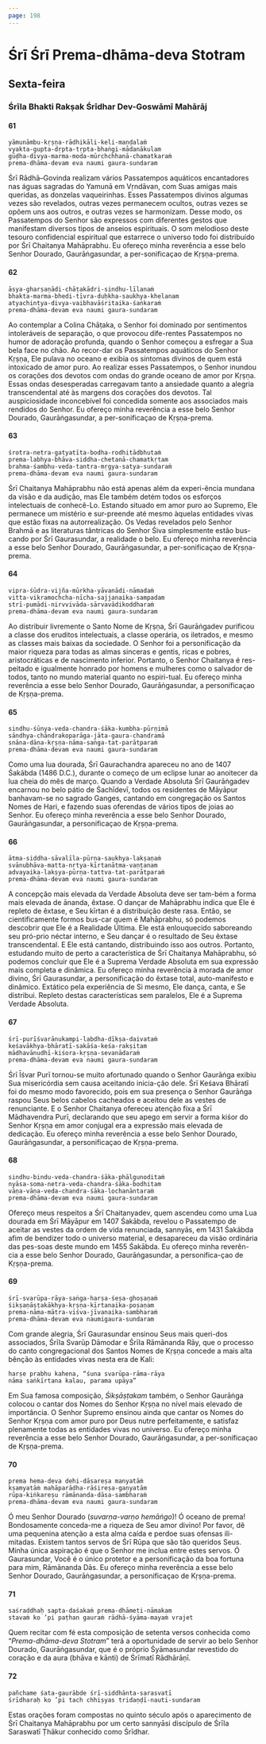```yaml
---
page: 198
---
```


# Śrī Śrī Prema-dhāma-deva Stotram

## Sexta-feira

### Śrīla Bhakti Rakṣak Śrīdhar Dev-Goswāmī Mahārāj

#### 61

    yāmunāmbu-kṛṣṇa-rādhikāli-keli-maṇḍalaṁ
    vyakta-gupta-dṛpta-tṛpta-bhaṅgi-mādanākulam
    gūḍha-divya-marma-moda-mūrchchhanā-chamatkaraṁ
    prema-dhāma-devam eva naumi gaura-sundaram

Śrī Rādhā–Govinda realizam vários Passatempos aquáticos encantadores nas águas sagradas do Yamunā em Vṛndāvan, com Suas amigas mais queridas, as donzelas vaqueirinhas. Esses Passatempos divinos algumas vezes são revelados, outras vezes permanecem ocultos, outras vezes se opõem uns aos outros, e outras vezes se harmonizam. Desse modo, os Passatempos do Senhor são expressos com diferentes gestos que manifestam diversos tipos de anseios espirituais. O som melodioso deste tesouro confidencial espiritual que estarrece o universo todo foi distribuído por Śrī Chaitanya Mahāprabhu. Eu ofereço minha reverência a esse belo Senhor Dourado, Gaurāṅgasundar, a per-sonificaçao de Kṛṣṇa-prema.

#### 62

    āsya-gharṣaṇādi-chāṭakādri-sindhu-līlanaṁ
    bhakta-marma-bhedi-tīvra-duḥkha-saukhya-khelanam
    atyachintya-divya-vaibhavāśritaika-śaṅkaraṁ
    prema-dhāma-devam eva naumi gaura-sundaram

Ao contemplar a Colina Chāṭaka, o Senhor foi dominado por sentimentos intoleráveis de separação, o que provocou dife-rentes Passatempos no humor de adoração profunda, quando o Senhor começou a esfregar a Sua bela face no chão. Ao recor-dar os Passatempos aquáticos do Senhor Kṛṣṇa, Ele pulava no oceano e exibia os sintomas divinos de quem está intoxicado de amor puro. Ao realizar esses Passatempos, o Senhor inundou os corações dos devotos com ondas do grande oceano de amor por Kṛṣṇa. Essas ondas desesperadas carregavam tanto a ansiedade quanto a alegria transcendental até às margens dos corações dos devotos. Tal auspiciosidade inconcebível foi concedida somente aos associados mais rendidos do Senhor. Eu ofereço minha reverência a esse belo Senhor Dourado, Gaurāṅgasundar, a per-sonificaçao de Kṛṣṇa-prema.

#### 63

    śrotra-netra-gatyatīta-bodha-rodhitādbhutaṁ
    prema-labhya-bhāva-siddha-chetanā-chamatkṛtam
    brahma-śambhu-veda-tantra-mṛgya-satya-sundaraṁ
    prema-dhāma-devam eva naumi gaura-sundaram

Śrī Chaitanya Mahāprabhu não está apenas além da experi-ência mundana da visão e da audição, mas Ele também detém todos os esforços intelectuais de conhecê-Lo. Estando situado em amor puro ao Supremo, Ele permanece um mistério e sur-preende até mesmo àquelas entidades vivas que estão fixas na autorrealização. Os Vedas revelados pelo Senhor Brahmā e as literaturas tântricas do Senhor Śiva simplesmente estão bus-cando por Śrī Gaurasundar, a realidade o belo. Eu ofereço minha reverência a esse belo Senhor Dourado, Gaurāṅgasundar, a per-sonificaçao de Kṛṣṇa-prema.

#### 64

    vipra-śūdra-vijña-mūrkha-yāvanādi-nāmadaṁ
    vitta-vikramochcha-nīcha-sajjanaika-sampadam
    strī-pumādi-nirvvivāda-sārvavādikoddharaṁ
    prema-dhāma-devam eva naumi gaura-sundaram

Ao distribuir livremente o Santo Nome de Kṛṣṇa, Śrī Gaurāṅgadev purificou a classe dos eruditos intelectuais, a classe operária, os iletrados, e mesmo as classes mais baixas da sociedade. O Senhor foi a personificação da maior riqueza para todas as almas sinceras e gentis, ricas e pobres, aristocráticas e de nascimento inferior. Portanto, o Senhor Chaitanya é res-peitado e igualmente honrado por homens e mulheres como o salvador de todos, tanto no mundo material quanto no espiri-tual. Eu ofereço minha reverência a esse belo Senhor Dourado, Gaurāṅgasundar, a personificaçao de Kṛṣṇa-prema.

#### 65

    sindhu-śūnya-veda-chandra-śāka-kumbha-pūrṇimā
    sāndhya-chāndrakoparāga-jāta-gaura-chandramā
    snāna-dāna-kṛṣṇa-nāma-saṅga-tat-parātparaṁ
    prema-dhāma-devam eva naumi gaura-sundaram

Como uma lua dourada, Śrī Gaurachandra apareceu no ano de 1407 Śakābda (1486 D.C.), durante o começo de um eclipse lunar ao anoitecer da lua cheia do mês de março. Quando a Verdade Absoluta Śrī Gaurāṅgadev encarnou no belo pátio de Śachīdevī, todos os residentes de Māyāpur banhavam-se no sagrado Ganges, cantando em congregação os Santos Nomes de Hari, e fazendo suas oferendas de vários tipos de joias ao Senhor. Eu ofereço minha reverência a esse belo Senhor Dourado, Gaurāṅgasundar, a personificaçao de Kṛṣṇa-prema.

#### 66

    ātma-siddha-sāvalīla-pūrṇa-saukhya-lakṣaṇaṁ
    svānubhāva-matta-nṛtya-kīrtanātma-vaṇṭanam
    advayaika-lakṣya-pūrṇa-tattva-tat-parātparaṁ
    prema-dhāma-devam eva naumi gaura-sundaram

A concepção mais elevada da Verdade Absoluta deve ser tam-bém a forma mais elevada de ānanda, êxtase. O dançar de Mahāprabhu indica que Ele é repleto de êxtase, e Seu kīrtan é a distribuição deste rasa. Então, se cientificamente formos bus-car quem é Mahāprabhu, só podemos descobrir que Ele é a Realidade Última. Ele está enlouquecido saboreando seu pró-prio néctar interno, e Seu dançar é o resultado de Seu êxtase transcendental. E Ele está cantando, distribuindo isso aos outros. Portanto, estudando muito de perto a característica de Śrī Chaitanya Mahāprabhu, só podemos concluir que Ele é a Suprema Verdade Absoluta em sua expressão mais completa e dinâmica. Eu ofereço minha reverência à morada de amor divino, Śrī Gaurasundar, a personificação do êxtase total, auto-manifesto e dinâmico. Extático pela experiência de Si mesmo, Ele dança, canta, e Se distribui. Repleto destas características sem paralelos, Ele é a Suprema Verdade Absoluta.

#### 67

    śrī-purīśvarānukampi-labdha-dīkṣa-daivataṁ
    keśavākhya-bhāratī-sakāśa-keśa-rakṣitam
    mādhavānudhī-kiśora-kṛṣṇa-sevanādaraṁ
    prema-dhāma-devam eva naumi gaura-sundaram

Śrī Īśvar Purī tornou-se muito afortunado quando o Senhor Gaurāṅga exibiu Sua misericórdia sem causa aceitando inicia-ção dele. Śrī Keśava Bhāratī foi do mesmo modo favorecido, pois em sua presença o Senhor Gaurāṅga raspou Seus belos cabelos cacheados e aceitou dele as vestes de renunciante. E o Senhor Chaitanya ofereceu atenção fixa a Śrī Mādhavendra Purī, declarando que seu apego em servir a forma kiśor do Senhor Kṛṣṇa em amor conjugal era a expressão mais elevada de dedicação. Eu ofereço minha reverência a esse belo Senhor Dourado, Gaurāṅgasundar, a personificaçao de Kṛṣṇa-prema.

#### 68

    sindhu-bindu-veda-chandra-śāka-phālgunoditaṁ
    nyāsa-soma-netra-veda-chandra-śāka-bodhitam
    vāṇa-vāṇa-veda-chandra-śāka-lochanāntaraṁ
    prema-dhāma-devam eva naumi gaura-sundaram

Ofereço meus respeitos a Śrī Chaitanyadev, quem ascendeu como uma Lua dourada em Śrī Māyāpur em 1407 Śakābda, revelou o Passatempo de aceitar as vestes da ordem de vida renunciada, sannyās, em 1431 Śakābda afim de bendizer todo o universo material, e desapareceu da visão ordinária das pes-soas deste mundo em 1455 Śakābda. Eu ofereço minha reverên-cia a esse belo Senhor Dourado, Gaurāṅgasundar, a personifica-çao de Kṛṣṇa-prema.

#### 69

    śrī-svarūpa-rāya-saṅga-harṣa-śeṣa-ghoṣaṇaṁ
    śikṣaṇāṣṭakākhya-kṛṣṇa-kīrtanaika-poṣaṇam
    prema-nāma-mātra-viśva-jīvanaika-sambharaṁ
    prema-dhāma-devam eva naumigaura-sundaram

Com grande alegria, Śrī Gaurasundar ensinou Seus mais queri-dos associados, Śrīla Svarūp Dāmodar e Śrīla Rāmānanda Rāy, que o processo do canto congregacional dos Santos Nomes de Kṛṣṇa concede a mais alta bênção às entidades vivas nesta era de Kali:

    harṣe prabhu kahena, “śuna svarūpa-rāma-rāya
    nāma saṅkīrtana kalau, parama upāya”

Em Sua famosa composição, *Śikṣāṣṭakam* também, o Senhor Gaurāṅga colocou o cantar dos Nomes do Senhor Kṛṣṇa no nível mais elevado de importância. O Senhor Supremo ensinou ainda que cantar os Nomes do Senhor Kṛṣṇa com amor puro por Deus nutre perfeitamente, e satisfaz plenamente todas as entidades vivas no universo. Eu ofereço minha reverência a esse belo Senhor Dourado, Gaurāṅgasundar, a per-sonificaçao de Kṛṣṇa-prema.

#### 70

    prema hema-deva dehi-dāsareṣa manyatāṁ
    kṣamyatāṁ mahāparādha-rāśireṣa-gaṇyatām
    rūpa-kiṅkareṣu rāmānanda-dāsa-sambharaṁ
    prema-dhāma-devam eva naumi gaura-sundaram

Ó meu Senhor Dourado (*suvarṇa-varṇo hemāṅgo*)! Ó oceano de prema! Bondosamente conceda-me a riqueza de Seu amor divino! Por favor, dê uma pequenina atenção a esta alma caída e perdoe suas ofensas ili-mitadas. Existem tantos servos de Śrī Rūpa que são tão queridos Seus. Minha única aspiração é que o Senhor me inclua entre estes servos. Ó Gaurasundar, Você é o único protetor e a personificação da boa fortuna para mim, Rāmānanda Dās. Eu ofereço minha reverência a esse belo Senhor Dourado, Gaurāṅgasundar, a personificaçao de Kṛṣṇa-prema.

#### 71

    saśraddhaḥ sapta-daśakaṁ prema-dhāmeti-nāmakam
    stavaṁ ko ’pi paṭhan gauraṁ rādhā-śyāma-mayaṁ vrajet

Quem recitar com fé esta composição de setenta versos conhecida como “*Prema-dhāma-deva Stotram*” terá a oportunidade de servir ao belo Senhor Dourado, Gaurāṅgasundar, que é o próprio Śyāmasundar revestido do coração e da aura (bhāva e kānti) de Śrīmatī Rādhārāṇī.

#### 72

    pañchame śata-gaurābde śrī-siddhānta-sarasvatī
    śrīdharaḥ ko ’pi tach chhiṣyas tridaṇḍī-nauti-sundaram

Estas orações foram compostas no quinto século após o aparecimento de Śrī Chaitanya Mahāprabhu por um certo sannyāsi discípulo de Śrīla Saraswatī Ṭhākur conhecido como Śrīdhar.

